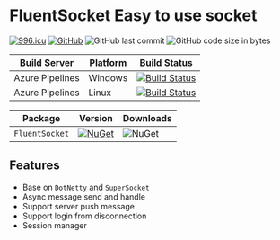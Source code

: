 # FluentSocket Easy to use socket

[![996.icu](https://img.shields.io/badge/link-996.icu-red.svg)](https://996.icu) [![GitHub](https://img.shields.io/github/license/mashape/apistatus.svg)](https://github.com/cocosip/FluentSocket/blob/master/LICENSE) ![GitHub last commit](https://img.shields.io/github/last-commit/cocosip/FluentSocket.svg) ![GitHub code size in bytes](https://img.shields.io/github/languages/code-size/cocosip/FluentSocket.svg)

| Build Server | Platform | Build Status |
| ------------ | -------- | ------------ |
| Azure Pipelines| Windows |[![Build Status](https://dev.azure.com/cocosip/FluentSocket/_apis/build/status/cocosip.FluentSocket?branchName=master&jobName=Windows)](https://dev.azure.com/cocosip/FluentSocket/_build/latest?definitionId=7&branchName=master)|
| Azure Pipelines| Linux |[![Build Status](https://dev.azure.com/cocosip/FluentSocket/_apis/build/status/cocosip.FluentSocket?branchName=master&jobName=Linux)](https://dev.azure.com/cocosip/FluentSocket/_build/latest?definitionId=7&branchName=master)|

| Package  | Version | Downloads|
| -------- | ------- | -------- |
| `FluentSocket` | [![NuGet](https://img.shields.io/nuget/v/FluentSocket.svg)](https://www.nuget.org/packages/FluentSocket) |![NuGet](https://img.shields.io/nuget/dt/FluentSocket.svg)|

## Features

- Base on `DotNetty` and `SuperSocket`
- Async message send and handle
- Support server push message
- Support login from disconnection
- Session manager
